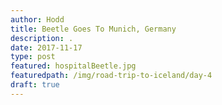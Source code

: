 ```yaml
---
author: Hodd
title: Beetle Goes To Munich, Germany
description: .
date: 2017-11-17
type: post
featured: hospitalBeetle.jpg
featuredpath: /img/road-trip-to-iceland/day-4
draft: true
---
```

